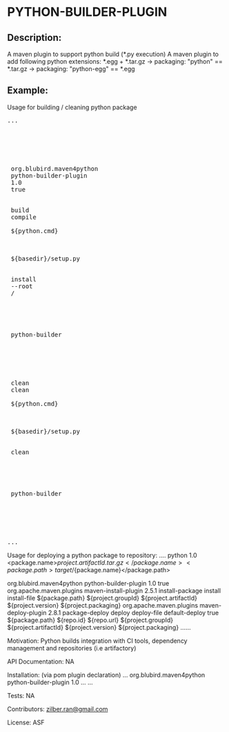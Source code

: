 
<h1>PYTHON-BUILDER-PLUGIN</h1>

<h2>Description:</h2>
    A maven plugin to support python build (*.py execution)
    A maven plugin to add following python extensions: *.egg + *.tar.gz
    -> packaging: "python" == *.tar.gz
    -> packaging: "python-egg" == *.egg

<h2>Example:</h2>

Usage for building / cleaning python package

<pre>
...
<build>
 <plugins>
 <!-- ===================================================== -->
 <!-- ======================BUILD========================== -->
 <!-- ===================================================== -->
 <plugin>
 <groupId>org.blubird.maven4python</groupId>
 <artifactId>python-builder-plugin</artifactId>
 <version>1.0</version>
 <extensions>true</extensions>
 <executions>
 <execution>
 <id>build</id>
 <phase>compile</phase>
 <configuration>
 <pythonCommand>${python.cmd}</pythonCommand>
 <setupFileLocations>
 <param>
 <setupFileLocation>
 ${basedir}/setup.py
 </setupFileLocation>
 <args>
 <arg>install</arg>
 <arg>--root</arg>
 <arg>/</arg>
 </args>
 </param>
 </setupFileLocations>
 </configuration>
 <goals>
 <goal>python-builder</goal>
 </goals>
 </execution>
 <!-- ===================================================== -->
 <!-- ======================CLEAN========================== -->
 <!-- ===================================================== -->
 <execution>
 <id>clean</id>
 <phase>clean</phase>
 <configuration>
 <pythonCommand>${python.cmd}</pythonCommand>
 <setupFileLocations>
 <param>
 <setupFileLocation>
 ${basedir}/setup.py
 </setupFileLocation>
 <args>
 <arg>clean</arg>
 </args>
 </param>
 </setupFileLocations>
 </configuration>
 <goals>
 <goal>python-builder</goal>
 </goals>
 </execution>
 </executions>
 </plugin>
 </plugins>
 </build>
...
</pre>

Usage for deploying a python package to repository:
 ....
  <groupId></groupId>
  <artifactId></artifactId>
  <packaging>python</packaging>
  <version>1.0</version>
  <properties>
  <package.name>${project.artifactId}.tar.gz</package.name>
  <package.path>target/${package.name}</package.path>
  </properties>
  <build>
  <plugins>
  <!-- ===================================================== -->
  <!-- ======================PYTHON-EXT-SETUP=============== -->
  <!-- ===================================================== -->
  <plugin>
  <groupId>org.blubird.maven4python</groupId>
  <artifactId>python-builder-plugin</artifactId>
  <version>1.0</version>
  <extensions>true</extensions>
  </plugin>

  <!-- ===================================================== -->
  <!-- ======================INSTALL======================== -->
  <!-- ===================================================== -->
  <plugin>
  <groupId>org.apache.maven.plugins</groupId>
  <artifactId>maven-install-plugin</artifactId>
  <version>2.5.1</version>
  <executions>
  <execution>
  <id>install-package</id>
  <phase>install</phase>
  <goals>
  <goal>install-file</goal>
  </goals>
  <configuration>
  <file>${package.path}</file>
  <groupId>${project.groupId}</groupId>
  <artifactId>${project.artifactId}</artifactId>
  <version>${project.version}</version>
  <packaging>${project.packaging}</packaging>
  </configuration>
  </execution>
  </executions>
  </plugin>
  <!-- ===================================================== -->
  <!-- ======================DEPLOY========================= -->
  <!-- ===================================================== -->
  <plugin>
  <groupId>org.apache.maven.plugins</groupId>
  <artifactId>maven-deploy-plugin</artifactId>
  <version>2.8.1</version>
  <executions>
  <execution>
  <id>package-deploy</id>
  <phase>deploy</phase>
  <goals>
  <goal>deploy-file</goal>
  </goals>
  </execution>
  <execution>
  <id>default-deploy</id>
  <configuration>
  <skip>true</skip>
  </configuration>
  </execution>
  </executions>
  <configuration>
  <file>${package.path}</file>
  <repositoryId>${repo.id}</repositoryId>
  <url>${repo.url}</url>
  <groupId>${project.groupId}</groupId>
  <artifactId>${project.artifactId}</artifactId>
  <version>${project.version}</version>
  <packaging>${project.packaging}</packaging>
  </configuration>
  </plugin>
  </plugins>
  ......

Motivation:
    Python builds integration with CI tools, dependency management and repositories (i.e artifactory)

API Documentation: NA

Installation: (via pom plugin declaration)
...
<plugin>
 <groupId>org.blubird.maven4python</groupId>
 <artifactId>python-builder-plugin</artifactId>
 <version>1.0</version>
 ...
 </plugin>
...


Tests: NA

Contributors: zilber.ran@gmail.com

License: ASF